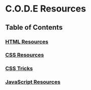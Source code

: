 # C.O.D.E Resources

## Table of Contents

### [HTML Resources](./HTML.md)
### [CSS Resources](./CSS.md)
### [CSS Tricks](./CSS.md#css-tricks)
### [JavaScript Resources](./JS.md)

